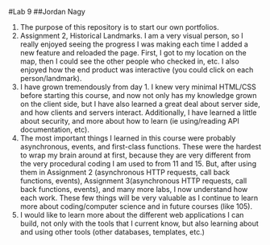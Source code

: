 #Lab 9
##Jordan Nagy

1. The purpose of this repository is to start our own portfolios.
2. Assignment 2, Historical Landmarks. I am a very visual person, so I really enjoyed seeing the progress I was making each time I added a new feature and reloaded the page. First, I got to my location on the map, then I could see the other people who checked in, etc. I also enjoyed how the end product was interactive (you could click on each person/landmark).
3. I have grown tremendously from day 1. I knew very minimal HTML/CSS before starting this course, and now not only has my knowledge grown on the client side, but I have also learned a great deal about server side, and how clients and servers interact. Additionally, I have learned a little about security, and more about how to learn (ie using/reading API documentation, etc).
4. The most important things I learned in this course were probably asynchronous, events, and first-class functions. These were the hardest to wrap my brain around at first, because they are very different from the very procedural coding I am used to from 11 and 15. But, after using them in Assignment 2 (asynchronous HTTP requests, call back functions, events), Assignment 3(asynchronous HTTP requests, call back functions, events), and many more labs, I now understand how each work. These few things will be very valuable as I continue to learn more about coding/computer science and in future courses (like 105).
5. I would like to learn more about the different web applications I can build, not only with the tools that I current know, but also learning about and using other tools (other databases, templates, etc.)
